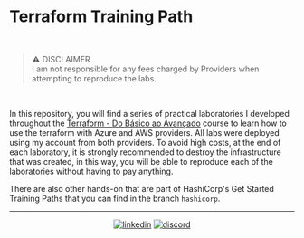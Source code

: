 # Terraform Training Path

<br/>

> :warning: DISCLAIMER <br>
I am not responsible for any fees charged by Providers when attempting to reproduce the labs.

<br/>

In this repository, you will find a series of practical laboratories I developed throughout the [Terraform - Do Básico ao Avançado](https://www.udemy.com/course/terraform-do-basico-ao-avancado) course to learn how to use the terraform with Azure and AWS providers. All labs were deployed using my account from both providers. To avoid high costs, at the end of each laboratory, it is strongly recommended to destroy the infrastructure that was created, in this way, you will be able to reproduce each of the laboratories without having to pay anything.

There are also other hands-on that are part of HashiCorp's Get Started Training Paths that you can find in the branch `hashicorp`.

<hr/>

<div align="center">

  [![linkedin](https://img.shields.io/badge/LinkedIn-1D5D9B?style=for-the-badge&logo=linkedin&logoColor=white)](https://www.linkedin.com/in/adejonghm)
  [![discord](https://img.shields.io/badge/Discord-5865F2?style=for-the-badge&logo=discord&logoColor=white)](https://discordapp.com/users/816104924924084247)

</div>
